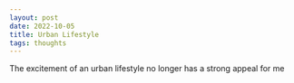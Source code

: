 ```yaml
---
layout: post
date: 2022-10-05
title: Urban Lifestyle
tags: thoughts
---
```


The excitement of an urban lifestyle no longer has a strong appeal for me

